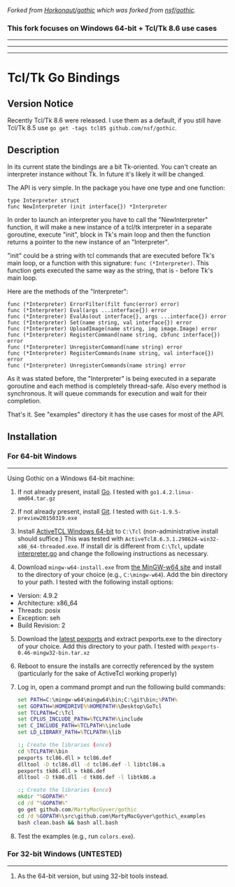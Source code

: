 *Forked from [Horkonaut/gothic](https://github.com/Horkonaut/gothic) which was forked from [nsf/gothic](https://github.com/nsf/gothic).*

### This fork focuses on Windows 64-bit + Tcl/Tk 8.6 use cases

----------
----------
----------

# Tcl/Tk Go Bindings

## Version Notice

Recently Tcl/Tk 8.6 were released. I use them as a default, if you still have
Tcl/Tk 8.5 use `go get -tags tcl85 github.com/nsf/gothic`.

## Description

In its current state the bindings are a bit Tk-oriented. You can't create an
interpreter instance without Tk. In future it's likely it will be changed.

The API is very simple. In the package you have one type and one function:
```
type Interpreter struct
func NewInterpreter (init interface{}) *Interpreter
```
In order to launch an interpreter you have to call the "NewInterpreter"
function, it will make a new instance of a tcl/tk interpreter in a separate
goroutine, execute "init", block in Tk's main loop and then the function
returns a pointer to the new instance of an "Interpreter".

"init" could be a string with tcl commands that are executed before Tk's main
loop, or a function with this signature: `func (*Interpreter)`. This function
gets executed the same way as the string, that is - before Tk's main loop.

Here are the methods of the "Interpreter":

```
func (*Interpreter) ErrorFilter(filt func(error) error)
func (*Interpreter) Eval(args ...interface{}) error
func (*Interpreter) EvalAs(out interface{}, args ...interface{}) error
func (*Interpreter) Set(name string, val interface{}) error
func (*Interpreter) UploadImage(name string, img image.Image) error
func (*Interpreter) RegisterCommand(name string, cbfunc interface{}) error
func (*Interpreter) UnregisterCommand(name string) error
func (*Interpreter) RegisterCommands(name string, val interface{}) error
func (*Interpreter) UnregisterCommands(name string) error
```

As it was stated before, the "Interpreter" is being executed in a separate
goroutine and each method is completely thread-safe. Also every method is
synchronous. It will queue commands for execution and wait for their
completion.

That's it. See "examples" directory it has the use cases for most of the API.

## Installation

### For 64-bit Windows
------------------

Using Gothic on a Windows 64-bit machine:

1. If not already present, install [Go](https://golang.org/dl/). I tested with `go1.4.2.linux-amd64.tar.gz`

2. If not already present, install [Git](https://msysgit.github.io/). I tested with `Git-1.9.5-preview20150319.exe`

3. Install [ActiveTCL Windows 64-bit](http://www.activestate.com/activetcl/downloads) to `C:\Tcl` (non-administrative install should suffice.)
This was tested with `ActiveTcl8.6.3.1.298624-win32-x86_64-threaded.exe`. If install dir is different from `C:\Tcl`, update [interpreter.go](https://github.com/Horkonaut/gothic/blob/master/interpreter.go) and change the following instructions as necessary.

4. Download `mingw-w64-install.exe` from [the MinGW-w64 site](http://sourceforge.net/projects/mingw-w64/) and install to the directory of your choice (e.g., `C:\mingw-w64`). Add the bin directory to your path. I tested with the following install options:
 * Version: 4.9.2
 * Architecture: x86_64
 * Threads: posix
 * Exception: seh
 * Build Revision: 2

5. Download the [latest pexports](http://sourceforge.net/projects/mingw/files/MinGW/Extension/pexports/) and extract pexports.exe to the directory of your choice. Add this directory to your path. I tested with `pexports-0.46-mingw32-bin.tar.xz`

6. Reboot to ensure the installs are correctly referenced by the system (particularly for the sake of ActiveTcl working properly)

7. Log in, open a command prompt and run the following build commands:
	```cmd
	set PATH=C:\mingw-w64\mingw64\bin;C:\git\bin;%PATH%
	set GOPATH=%HOMEDRIVE%%HOMEPATH%\Desktop\GoTcl
	set TCLPATH=C:\Tcl
	set CPLUS_INCLUDE_PATH=%TCLPATH%\include
	set C_INCLUDE_PATH=%TCLPATH%\include
	set LD_LIBRARY_PATH=%TCLPATH%\lib
	
	:; Create the libraries (once)
	cd %TCLPATH%\bin
	pexports tcl86.dll > tcl86.def
	dlltool -D tcl86.dll -d tcl86.def -l libtcl86.a
	pexports tk86.dll > tk86.def
	dlltool -D tk86.dll -d tk86.def -l libtk86.a
	
	:; Create the libraries (once)
	mkdir "%GOPATH%"
	cd /d "%GOPATH%"
	go get github.com/MartyMacGyver/gothic
	cd /d %GOPATH%\src\github.com\MartyMacGyver\gothic\_examples
	bash clean.bash && bash all.bash
	```

8. Test the examples (e.g., run `colors.exe`).

### For 32-bit Windows (UNTESTED)
------------------
1. As the 64-bit version, but using 32-bit tools instead.
